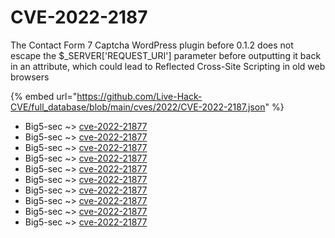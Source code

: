 # CVE-2022-2187

The Contact Form 7 Captcha WordPress plugin before 0.1.2 does not escape the $_SERVER['REQUEST_URI'] parameter before outputting it back in an attribute, which could lead to Reflected Cross-Site Scripting in old web browsers

{% embed url="https://github.com/Live-Hack-CVE/full_database/blob/main/cves/2022/CVE-2022-2187.json" %}


* Big5-sec ~> [cve-2022-21877](https://www.alice-snow.ru/2022/database/cve-2022-2187/cve-2022-21877-big5-sec)
* Big5-sec ~> [cve-2022-21877](https://www.alice-snow.ru/2022/database/cve-2022-2187/cve-2022-21877-big5-sec)
* Big5-sec ~> [cve-2022-21877](https://www.alice-snow.ru/2022/database/cve-2022-2187/cve-2022-21877-big5-sec)
* Big5-sec ~> [cve-2022-21877](https://www.alice-snow.ru/2022/database/cve-2022-2187/cve-2022-21877-big5-sec)
* Big5-sec ~> [cve-2022-21877](https://www.alice-snow.ru/2022/database/cve-2022-2187/cve-2022-21877-big5-sec)
* Big5-sec ~> [cve-2022-21877](https://www.alice-snow.ru/2022/database/cve-2022-2187/cve-2022-21877-big5-sec)
* Big5-sec ~> [cve-2022-21877](https://www.alice-snow.ru/2022/database/cve-2022-2187/cve-2022-21877-big5-sec)
* Big5-sec ~> [cve-2022-21877](https://www.alice-snow.ru/2022/database/cve-2022-2187/cve-2022-21877-big5-sec)
* Big5-sec ~> [cve-2022-21877](https://www.alice-snow.ru/2022/database/cve-2022-2187/cve-2022-21877-big5-sec)
* Big5-sec ~> [cve-2022-21877](https://www.alice-snow.ru/2022/database/cve-2022-2187/cve-2022-21877-big5-sec)